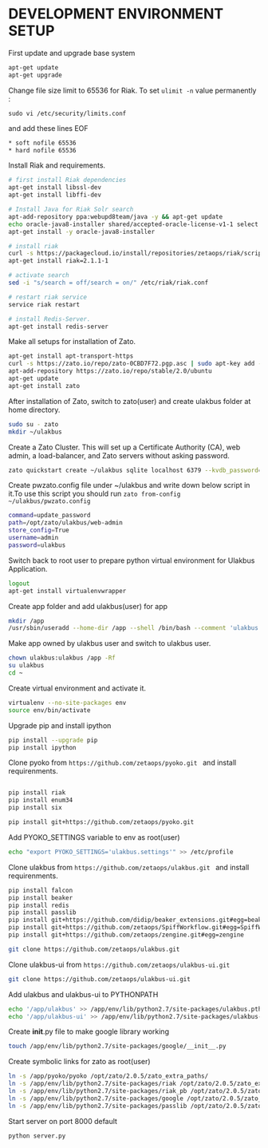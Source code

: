 **DEVELOPMENT ENVIRONMENT SETUP**
=============================

First update and upgrade base system

``` bash
apt-get update
apt-get upgrade
```

Change file size limit to 65536 for Riak.
To set `ulimit -n` value permanently :

```sudo vi /etc/security/limits.conf```

and add these lines EOF
```bash
* soft nofile 65536
* hard nofile 65536
```

Install Riak and requirements.
```bash
# first install Riak dependencies
apt-get install libssl-dev
apt-get install libffi-dev

# Install Java for Riak Solr search
apt-add-repository ppa:webupd8team/java -y && apt-get update
echo oracle-java8-installer shared/accepted-oracle-license-v1-1 select true | /usr/bin/debconf-set-selections
apt-get install -y oracle-java8-installer
```

```bash
# install riak
curl -s https://packagecloud.io/install/repositories/zetaops/riak/script.deb.sh |sudo bash
apt-get install riak=2.1.1-1
```

```bash
# activate search
sed -i "s/search = off/search = on/" /etc/riak/riak.conf

# restart riak service
service riak restart

# install Redis-Server.
apt-get install redis-server
```

Make all setups for installation of Zato.
```bash
apt-get install apt-transport-https
curl -s https://zato.io/repo/zato-0CBD7F72.pgp.asc | sudo apt-key add -
apt-add-repository https://zato.io/repo/stable/2.0/ubuntu
apt-get update
apt-get install zato
```

After installation of Zato, switch to zato(user) and create ulakbus folder at home directory.
```bash
sudo su - zato
mkdir ~/ulakbus
```


Create a Zato Cluster. This will set up a Certificate Authority (CA), web admin, a load-balancer, and Zato servers without asking password.

```bash
zato quickstart create ~/ulakbus sqlite localhost 6379 --kvdb_password='' --verbose
```

Create pwzato.config file under ~/ulakbus and write down below script in it.To use this script you should run ```zato from-config ~/ulakbus/pwzato.config```

```bash
command=update_password
path=/opt/zato/ulakbus/web-admin
store_config=True
username=admin
password=ulakbus  
```

Switch back to root user to prepare python virtual environment for Ulakbus Application.

```bash
logout
apt-get install virtualenvwrapper
```

Create app folder and add ulakbus(user) for app
```bash
mkdir /app
/usr/sbin/useradd --home-dir /app --shell /bin/bash --comment 'ulakbus operations' ulakbus
```

Make app owned by ulakbus user and switch to ulakbus user.
```bash
chown ulakbus:ulakbus /app -Rf
su ulakbus
cd ~
```
Create virtual environment and activate it.
```bash
virtualenv --no-site-packages env
source env/bin/activate
```
Upgrade pip and install ipython
```bash
pip install --upgrade pip
pip install ipython

```

Clone pyoko from ``` https://github.com/zetaops/pyoko.git  ``` and install requirenments.

```bash

pip install riak
pip install enum34
pip install six

pip install git+https://github.com/zetaops/pyoko.git
```

Add PYOKO_SETTINGS variable to env as root(user)

```bash
echo "export PYOKO_SETTINGS='ulakbus.settings'" >> /etc/profile

```

Clone ulakbus from ``` https://github.com/zetaops/ulakbus.git  ``` and install requirenments.

```bash
pip install falcon
pip install beaker
pip install redis
pip install passlib
pip install git+https://github.com/didip/beaker_extensions.git#egg=beaker_extensions
pip install git+https://github.com/zetaops/SpiffWorkflow.git#egg=SpiffWorkflow
pip install git+https://github.com/zetaops/zengine.git#egg=zengine

git clone https://github.com/zetaops/ulakbus.git

```
Clone ulakbus-ui from ``` https://github.com/zetaops/ulakbus-ui.git  ```

```bash
git clone https://github.com/zetaops/ulakbus-ui.git
```
Add ulakbus and ulakbus-ui to PYTHONPATH

```bash
echo '/app/ulakbus' >> /app/env/lib/python2.7/site-packages/ulakbus.pth
echo '/app/ulakbus-ui' >> /app/env/lib/python2.7/site-packages/ulakbus-ui.pth
```

Create __init__.py file to make google library working

```bash
touch /app/env/lib/python2.7/site-packages/google/__init__.py
```

Create symbolic links for zato as root(user)

```bash
ln -s /app/pyoko/pyoko /opt/zato/2.0.5/zato_extra_paths/
ln -s /app/env/lib/python2.7/site-packages/riak /opt/zato/2.0.5/zato_extra_paths/
ln -s /app/env/lib/python2.7/site-packages/riak_pb /opt/zato/2.0.5/zato_extra_paths/
ln -s /app/env/lib/python2.7/site-packages/google /opt/zato/2.0.5/zato_extra_paths/
ln -s /app/env/lib/python2.7/site-packages/passlib /opt/zato/2.0.5/zato_extra_paths/

```

Start server on port 8000 default
```bash
python server.py
```

